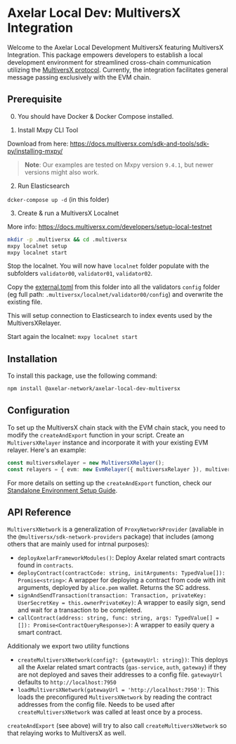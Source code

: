 # Axelar Local Dev: MultiversX Integration

Welcome to the Axelar Local Development MultiversX featuring MultiversX Integration. This package empowers developers to establish a local development environment for streamlined cross-chain communication utilizing the [MultiversX protocol](https://multiversx.com/).
Currently, the integration facilitates general message passing exclusively with the EVM chain.

## Prerequisite

0. You should have Docker & Docker Compose installed.

1. Install Mxpy CLI Tool

Download from here: https://docs.multiversx.com/sdk-and-tools/sdk-py/installing-mxpy/

> **Note**: Our examples are tested on Mxpy version `9.4.1`, but newer versions might also work.

2. Run Elasticsearch

`dcker-compose up -d` (in this folder)

3. Create & run a MultiversX Localnet

More info: https://docs.multiversx.com/developers/setup-local-testnet

```bash
mkdir -p .multiversx && cd .multiversx
mxpy localnet setup
mxpy localnet start
```

Stop the localnet. You will now have `localnet` folder populate with the subfolders `validator00`, `validator01`, `validator02`.

Copy the [external.toml](external.toml) from this folder into all the validators `config` folder (eg full path: `.multiversx/localnet/validator00/config`)
and overwrite the existing file.

This will setup connection to Elasticsearch to index events used by the MultiversXRelayer.

Start again the localnet: `mxpy localnet start`

## Installation

To install this package, use the following command:

```bash
npm install @axelar-network/axelar-local-dev-multiversx
```

## Configuration

To set up the MultiversX chain stack with the EVM chain stack, you need to modify the `createAndExport` function in your script. Create an `MultiversXRelayer` instance and incorporate it with your existing EVM relayer. Here's an example:

```ts
const multiversxRelayer = new MultiversXRelayer();
const relayers = { evm: new EvmRelayer({ multiversxRelayer }), multiversx: multiversxRelayer };
```

For more details on setting up the `createAndExport` function, check our [Standalone Environment Setup Guide](../../docs/guide_create_and_exports.md).

## API Reference

`MultiversXNetwork` is a generalization of `ProxyNetworkProvider` (avaliable in the `@multiversx/sdk-network-providers` package) that includes (among others that are mainly used for intrnal purposes):

- `deployAxelarFrameworkModules()`: Deploy Axelar related smart contracts found in `contracts`.
- `deployContract(contractCode: string, initArguments: TypedValue[]): Promise<string>`: A wrapper for deploying a contract from code with init arguments, deployed by `alice.pem` wallet. Returns the SC address.
- `signAndSendTransaction(transaction: Transaction, privateKey: UserSecretKey = this.ownerPrivateKey)`: A wrapper to easily sign, send and wait for a transaction to be completed.
- `callContract(address: string, func: string, args: TypedValue[] = []): Promise<ContractQueryResponse>)`: A wrapper to easily query a smart contract.

Additionaly we export two utility functions

- `createMultiversXNetwork(config?: {gatewayUrl: string})`: This deploys all the Axelar related smart contracts (`gas-service`, `auth`, `gateway`) if they are not deployed and saves their addresses to a config file. `gatewayUrl` defaults to `http://localhost:7950`
- `loadMultiversXNetwork(gatewayUrl = 'http://localhost:7950')`: This loads the preconfigured `MultiversXNetwork` by reading the contract addresses from the config file. Needs to be used after `createMultiversXNetwork` was called at least once by a process.

`createAndExport` (see above) will try to also call `createMultiversXNetwork` so that relaying works to MultiversX as well.
